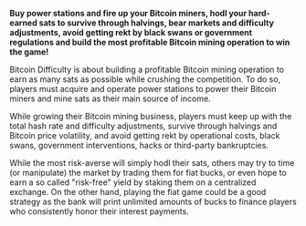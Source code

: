 **Buy power stations and fire up your Bitcoin miners, hodl your hard-earned sats to survive through halvings, bear 
markets and difficulty adjustments, avoid getting rekt by black swans or government regulations and build the most 
profitable Bitcoin mining operation to win the game!**

Bitcoin Difficulty is about building a profitable Bitcoin mining operation to earn as many sats as possible while 
crushing the competition. To do so, players must acquire and operate power stations to power their Bitcoin miners and 
mine sats as their main source of income.

While growing their Bitcoin mining business, players must keep up with the total hash rate and difficulty adjustments, 
survive through halvings and Bitcoin price volatility, and avoid getting rekt by operational costs, black swans, 
government interventions, hacks or third-party bankruptcies.

While the most risk-averse will simply hodl their sats, others may try to time (or manipulate) the market by trading 
them for fiat bucks, or even hope to earn a so called "risk-free" yield by staking them on a centralized exchange. On 
the other hand, playing the fiat game could be a good strategy as the bank will print unlimited amounts of bucks to 
finance players who consistently honor their interest payments.